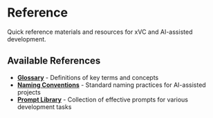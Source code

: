 # Reference

Quick reference materials and resources for xVC and AI-assisted development.

## Available References

- **[Glossary](glossary.md)** - Definitions of key terms and concepts
- **[Naming Conventions](naming-conventions.md)** - Standard naming practices for AI-assisted projects
- **[Prompt Library](prompt-library.md)** - Collection of effective prompts for various development tasks